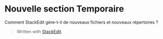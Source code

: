 # Nouvelle section Temporaire

Comment StackEdit gère-t-il de nouveaux fichiers et nouveaux répertoires ?

> Written with [StackEdit](https://stackedit.io/).
<!--stackedit_data:
eyJoaXN0b3J5IjpbLTIwOTI1NDc0NjRdfQ==
-->